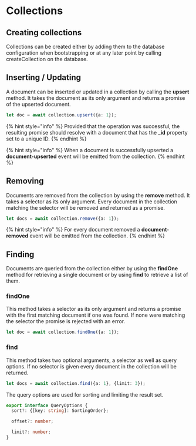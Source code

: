 # Collections

## Creating collections

Collections can be created either by adding them to the database configuration when bootstrapping or at any later point by calling createCollection on the database.

## Inserting / Updating

A document can be inserted or updated in a collection by calling the **upsert** method. It takes the document as its only argument and returns a promise of the upserted document.

```typescript
let doc = await collection.upsert({a: 1});
```

{% hint style="info" %}
Provided that the operation was successful, the resulting promise should resolve with a document that has the **\_id** property set to a unique ID.
{% endhint %}

{% hint style="info" %}
When a document is successfully upserted a **document-upserted** event will be emitted from the collection.
{% endhint %}

## Removing

Documents are removed from the collection by using the **remove** method. It takes a selector as its only argument. Every document in the collection matching the selector will be removed and returned as a promise.

```typescript
let docs = await collection.remove({a: 1});
```

{% hint style="info" %}
For every document removed a **document-removed** event will be emitted from the collection.
{% endhint %}

## Finding

Documents are queried from the collection either by using the **findOne** method for retrieving a single document or by using **find** to retrieve a list of them.

### findOne

This method takes a selector as its only argument and returns a promise with the first matching document if one was found. If none were matching the selector the promise is rejected with an error.

```typescript
let doc = await collection.findOne({a: 1});
```

### find

This method takes two optional arguments, a selector as well as query options. If no selector is given every document in the collection will be returned.

```typescript
let docs = await collection.find({a: 1}, {limit: 3});
```

The query options are used for sorting and limiting the result set.

```typescript
export interface QueryOptions {
  sort?: {[key: string]: SortingOrder};

  offset?: number;

  limit?: number;
}
```

## 

